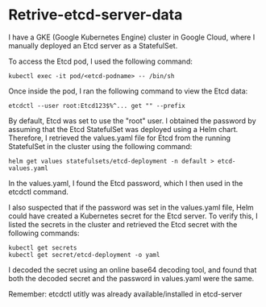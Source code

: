# Retrive-etcd-server-data

I have a GKE (Google Kubernetes Engine) cluster in Google Cloud, where I manually deployed an Etcd server as a StatefulSet. 

To access the Etcd pod, I used the following command:


    kubectl exec -it pod/<etcd-podname> -- /bin/sh

Once inside the pod, I ran the following command to view the Etcd data:

    etcdctl --user root:Etcd123$%^... get "" --prefix

By default, Etcd was set to use the "root" user. I obtained the password by assuming that the Etcd StatefulSet was deployed using a Helm chart. Therefore, I retrieved the values.yaml file for Etcd from the running StatefulSet in the cluster using the following command:


    helm get values statefulsets/etcd-deployment -n default > etcd-values.yaml

In the values.yaml, I found the Etcd password, which I then used in the etcdctl command.

I also suspected that if the password was set in the values.yaml file, Helm could have created a Kubernetes secret for the Etcd server. To verify this, I listed the secrets in the cluster and retrieved the Etcd secret with the following commands:

    kubectl get secrets
    kubectl get secret/etcd-deployment -o yaml

I decoded the secret using an online base64 decoding tool, and found that both the decoded secret and the password in values.yaml were the same.


Remember: etcdctl utitly was already available/installed in etcd-server
